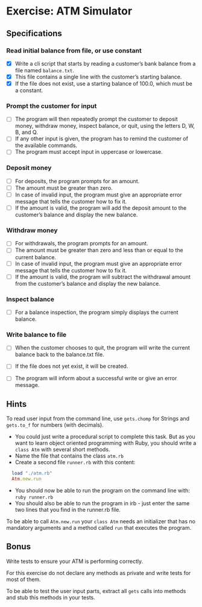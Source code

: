 # Exercise: ATM Simulator

## Specifications

### Read initial balance from file, or use constant
- [x] Write a cli script that starts by reading a customer’s bank balance from a file named `balance.txt`.
- [x] This file contains a single line with the customer’s starting balance.
- [x] If the file does not exist, use a starting balance of 100.0, which must be a constant.

### Prompt the customer for input
- [ ] The program will then repeatedly prompt the customer to deposit money, withdraw money, inspect balance, or quit, using the letters D, W, B, and Q.
- [ ] If any other input is given, the program has to remind the customer of the available commands.
- [ ] The program must accept input in uppercase or lowercase.

### Deposit money
- [ ] For deposits, the program prompts for an amount.
- [ ] The amount must be greater than zero.
- [ ] In case of invalid input, the program must give an appropriate error message that tells the customer how to fix it.
- [ ] If the amount is valid, the program will add the deposit amount to the customer’s balance and display the new balance.

### Withdraw money
- [ ] For withdrawals, the program prompts for an amount.
- [ ] The amount must be greater than zero and less than or equal to the current balance.
- [ ] In case of invalid input, the program must give an appropriate error message that tells the customer how to fix it.
- [ ] If the amount is valid, the program will subtract the withdrawal amount from the customer’s balance and display the new balance.

### Inspect balance
- [ ] For a balance inspection, the program simply displays the current balance.

### Write balance to file
- [ ] When the customer chooses to quit, the program will write the current balance back to the balance.txt file.
- [ ] If the file does not yet exist, it will be created.
- [ ] The program will inform about a successful write or give an error message.


## Hints

To read user input from the command line, use `gets.chomp` for Strings and `gets.to_f` for numbers (with decimals).

- You could just write a procedural script to complete this task. But as you want to learn object oriented programming with Ruby, you should write a `class Atm` with several short methods.
- Name the file that contains the class `atm.rb`
- Create a second file `runner.rb` with this content:

```ruby
  load "./atm.rb"
  Atm.new.run
```

- You should now be able to run the program on the command line with: `ruby runner.rb`
- You should also be able to run the program in irb - just enter the same two lines that you find in the runner.rb file.

To be able to call `Atm.new.run` your `class Atm` needs an initializer that has no mandatory arguments and a method called `run` that executes the program.


## Bonus

Write tests to ensure your ATM is performing correctly.

For this exercise do not declare any methods as private and write tests for most of them.

To be able to test the user input parts, extract all `gets` calls into methods and stub this methods in your tests.
